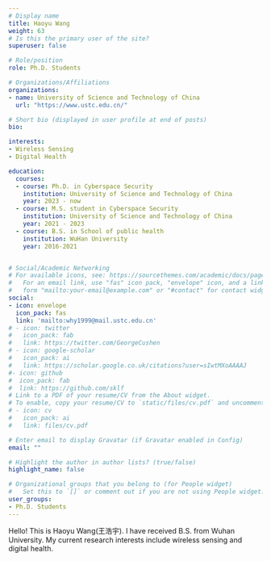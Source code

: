 ```yaml
---
# Display name
title: Haoyu Wang
weight: 63
# Is this the primary user of the site?
superuser: false

# Role/position
role: Ph.D. Students

# Organizations/Affiliations
organizations:
- name: University of Science and Technology of China
  url: "https://www.ustc.edu.cn/"

# Short bio (displayed in user profile at end of posts)
bio: 

interests:
- Wireless Sensing
- Digital Health

education:
  courses:
  - course: Ph.D. in Cyberspace Security
    institution: University of Science and Technology of China
    year: 2023 - now  
  - course: M.S. student in Cyberspace Security
    institution: University of Science and Technology of China
    year: 2021 - 2023
  - course: B.S. in School of public health
    institution: WuHan University
    year: 2016-2021


# Social/Academic Networking
# For available icons, see: https://sourcethemes.com/academic/docs/page-builder/#icons
#   For an email link, use "fas" icon pack, "envelope" icon, and a link in the
#   form "mailto:your-email@example.com" or "#contact" for contact widget.
social:
- icon: envelope
  icon_pack: fas
  link: 'mailto:why1999@mail.ustc.edu.cn'
# - icon: twitter
#   icon_pack: fab
#   link: https://twitter.com/GeorgeCushen
# - icon: google-scholar
#   icon_pack: ai
#   link: https://scholar.google.co.uk/citations?user=sIwtMXoAAAAJ
#- icon: github
#  icon_pack: fab
#  link: https://github.com/sklf
# Link to a PDF of your resume/CV from the About widget.
# To enable, copy your resume/CV to `static/files/cv.pdf` and uncomment the lines below.
# - icon: cv
#   icon_pack: ai
#   link: files/cv.pdf

# Enter email to display Gravatar (if Gravatar enabled in Config)
email: ""

# Highlight the author in author lists? (true/false)
highlight_name: false

# Organizational groups that you belong to (for People widget)
#   Set this to `[]` or comment out if you are not using People widget.
user_groups:
- Ph.D. Students
---
```


Hello! This is Haoyu Wang(王浩宇). I have received B.S. from Wuhan University. My current research interests include wireless sensing and digital health.